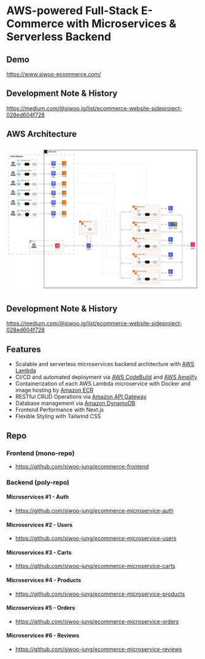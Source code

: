 # AWS-powered Full-Stack E-Commerce with Microservices & Serverless Backend

## Demo

https://www.siwoo-ecommerce.com/

## Development Note & History

https://medium.com/@siwoo.jg/list/ecommerce-website-sideproject-028ed604f728

## AWS Architecture

<img src="./misc/aws-architecture.png" width="1000">

## Development Note & History

https://medium.com/@siwoo.jg/list/ecommerce-website-sideproject-028ed604f728

## Features

- Scalable and serverless microservices backend architecture with [AWS Lambda](https://aws.amazon.com/lambda/)
- CI/CD and automated deployment via [AWS CodeBuild](https://aws.amazon.com/codebuild/) and [AWS Amplify](https://aws.amazon.com/amplify/)
- Containerization of each AWS Lambda microservice with Docker and image hosting by [Amazon ECR](https://aws.amazon.com/amplify/)
- RESTful CRUD Operations via [Amazon API Gateway](https://aws.amazon.com/api-gateway/)
- Database management via [Amazon DynamoDB](https://aws.amazon.com/dynamodb/)
- Frontend Performance with Next.js
- Flexible Styling with Tailwind CSS

## Repo

### Frontend (mono-repo)

- https://github.com/siwoo-jung/ecommerce-frontend

### Backend (poly-repo)

#### Microservices #1 - Auth

- https://github.com/siwoo-jung/ecommerce-microservice-auth

#### Microservices #2 - Users

- https://github.com/siwoo-jung/ecommerce-microservice-users

#### Microservices #3 - Carts

- https://github.com/siwoo-jung/ecommerce-microservice-carts

#### Microservices #4 - Products

- https://github.com/siwoo-jung/ecommerce-microservice-products

#### Microservices #5 - Orders

- https://github.com/siwoo-jung/ecommerce-microservice-orders

#### Microservices #6 - Reviews

- https://github.com/siwoo-jung/ecommerce-microservice-reviews
